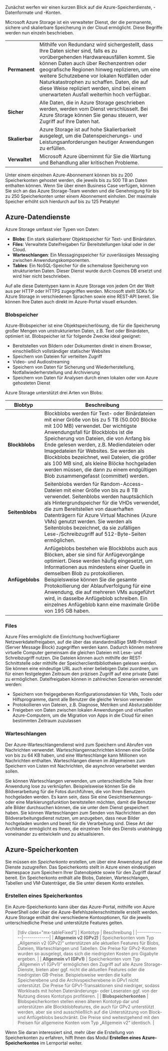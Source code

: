 Zunächst werfen wir einen kurzen Blick auf die Azure-Speicherdienste, -Datenformate und -Konten. 

Microsoft Azure Storage ist ein verwalteter Dienst, der die permanente, sichere und skalierbare Speicherung in der Cloud ermöglicht. Diese Begriffe werden nun einzeln beschrieben.

| | |
|-|-|
| **Permanent** | Mithilfe von Redundanz wird sichergestellt, dass Ihre Daten sicher sind, falls es zu vorübergehenden Hardwareausfällen kommt. Sie können Daten auch über Rechenzentren oder geografische Regionen hinweg replizieren, um eine weitere Schutzebene vor lokalen Notfällen oder Naturkatastrophen zu schaffen. Daten, die auf diese Weise repliziert werden, sind bei einem unerwarteten Ausfall weiterhin hoch verfügbar. |
| **Sicher** | Alle Daten, die in Azure Storage geschrieben werden, werden vom Dienst verschlüsselt. Bei Azure Storage können Sie genau steuern, wer Zugriff auf Ihre Daten hat. |
| **Skalierbar** | Azure Storage ist auf hohe Skalierbarkeit ausgelegt, um die Datenspeicherungs- und Leistungsanforderungen heutiger Anwendungen zu erfüllen. |
| **Verwaltet** | Microsoft Azure übernimmt für Sie die Wartung und Behandlung aller kritischen Probleme. |

Unter einem einzelnen Azure-Abonnement können bis zu 200 Speicherkonten gehostet werden, die jeweils bis zu 500 TB an Daten enthalten können. Wenn Sie über einen Business Case verfügen, können Sie sich an das Azure Storage-Team wenden und die Genehmigung für bis zu 250 Speicherkonten unter einem Abonnement einholen. Der maximale Speicher erhöht sich hierdurch auf bis zu 125 Petabyte!

## <a name="azure-data-services"></a>Azure-Datendienste

Azure Storage umfasst vier Typen von Daten:

- **Blobs**: Ein stark skalierbarer Objektspeicher für Text- und Binärdaten.
- **Files**: Verwaltete Dateifreigaben für Bereitstellungen lokal oder in der Cloud.
- **Warteschlangen**: Ein Messagingspeicher für zuverlässiges Messaging zwischen Anwendungskomponenten.
- **Tables**: Ein NoSQL-Speicher für die schemalose Speicherung von strukturierten Daten. Dieser Dienst wurde durch Cosmos DB ersetzt und wird hier nicht beschrieben.

Auf alle diese Datentypen kann in Azure Storage von jedem Ort der Welt aus per HTTP oder HTTPS zugegriffen werden. Microsoft stellt SDKs für Azure Storage in verschiedenen Sprachen sowie eine REST-API bereit. Sie können Ihre Daten auch direkt im Azure-Portal visuell erkunden.

### <a name="blob-storage"></a>Blobspeicher

Azure-Blobspeicher ist eine Objektspeicherlösung, die für die Speicherung großer Mengen von unstrukturierten Daten, z.B. Text oder Binärdaten, optimiert ist. Blobspeicher ist für folgende Zwecke ideal geeignet:

- Bereitstellen von Bildern oder Dokumenten direkt in einem Browser, einschließlich vollständiger statischer Websites
- Speichern von Dateien für verteilten Zugriff
- Video- und Audiostreaming
- Speichern von Daten für Sicherung und Wiederherstellung, Notfallwiederherstellung und Archivierung
- Speichern von Daten für Analysen durch einen lokalen oder von Azure gehosteten Dienst

Azure Storage unterstützt drei Arten von Blobs:

| Blobtyp | Beschreibung |
|-----------|-------------|
| **Blockblobs** | Blockblobs werden für Text- oder Binärdateien mit einer Größe von bis zu 5 TB (50.000 Blöcke mit 100 MB) verwendet. Der wichtigste Anwendungsfall für Blockblobs ist die Speicherung von Dateien, die von Anfang bis Ende gelesen werden, z.B. Mediendateien oder Imagedateien für Websites. Sie werden als Blockblobs bezeichnet, weil Dateien, die größer als 100 MB sind, als kleine Blöcke hochgeladen werden müssen, die dann zu einem endgültigen Blob zusammengefasst (committet) werden. |
| **Seitenblobs** | Seitenblobs werden für Random-Access-Dateien mit einer Größe von bis zu 8 TB verwendet. Seitenblobs werden hauptsächlich als Hintergrundspeicher für die VHDs verwendet, die zum Bereitstellen von dauerhaften Datenträgern für Azure Virtual Machines (Azure VMs) genutzt werden. Sie werden als Seitenblobs bezeichnet, da sie zufälligen Lese-/Schreibzugriff auf 512-Byte-Seiten ermöglichen. |
| **Anfügeblobs** | Anfügeblobs bestehen wie Blockblobs auch aus Blöcken, aber sie sind für Anfügevorgänge optimiert. Diese werden häufig eingesetzt, um Informationen aus mindestens einer Quelle in demselben Blob zu protokollieren. Beispielsweise können Sie die gesamte Protokollierung der Ablaufverfolgung für eine Anwendung, die auf mehreren VMs ausgeführt wird, in dasselbe Anfügeblob schreiben. Ein einzelnes Anfügeblob kann eine maximale Größe von 195 GB haben. |

### <a name="files"></a>Files

Azure Files ermöglicht die Einrichtung hochverfügbarer Netzwerkdateifreigaben, auf die über das standardmäßige SMB-Protokoll (Server Message Block) zugegriffen werden kann. Dadurch können mehrere virtuelle Computer gemeinsam die gleichen Dateien mit Lese- und Schreibzugriff nutzen. Die Dateien können auch mithilfe der REST-Schnittstelle oder mithilfe der Speicherclientbibliotheken gelesen werden. Sie können eine eindeutige URL auch einer beliebigen Datei zuordnen, um für einen festgelegten Zeitraum den präzisen Zugriff auf eine private Datei zu ermöglichen. Dateifreigaben können in zahlreichen Szenarien verwendet werden:

- Speichern von freigegebenen Konfigurationsdateien für VMs, Tools oder Hilfsprogramme, damit alle Benutzer die gleiche Version verwenden
- Protokollieren von Dateien, z.B. Diagnose, Metriken und Absturzabbilder
- Freigeben von Daten zwischen lokalen Anwendungen und virtuellen Azure-Computern, um die Migration von Apps in die Cloud für einen bestimmten Zeitraum zuzulassen

### <a name="queues"></a>Warteschlangen

Der Azure-Warteschlangendienst wird zum Speichern und Abrufen von Nachrichten verwendet. Warteschlangennachrichten können eine Größe von bis zu 64 KB haben, und eine Warteschlange kann Millionen von Nachrichten enthalten. Warteschlangen dienen im Allgemeinen zum Speichern von Listen mit Nachrichten, die asynchron verarbeitet werden sollen.

Sie können Warteschlangen verwenden, um unterschiedliche Teile Ihrer Anwendung lose zu verknüpfen. Beispielsweise können Sie die Bildverarbeitung für die Fotos durchführen, die von Ihren Benutzern hochgeladen werden. Es kann sein, dass Sie eine Gesichtserkennungs- oder eine Markierungsfunktion bereitstellen möchten, damit die Benutzer alle Bilder durchsuchen können, die sie unter dem Dienst gespeichert haben. Sie können Warteschlangen zum Senden von Nachrichten an den Bildverarbeitungsdienst nutzen, um anzugeben, dass neue Bilder hochgeladen wurden und bereit für die Verarbeitung sind. Diese Art der Architektur ermöglicht es Ihnen, die einzelnen Teile des Diensts unabhängig voneinander zu entwickeln und zu aktualisieren.

## <a name="azure-storage-accounts"></a>Azure-Speicherkonten

Sie müssen ein _Speicherkonto_ erstellen, um über eine Anwendung auf diese Dienste zuzugreifen. Das Speicherkonto stellt in Azure einen eindeutigen Namespace zum Speichern Ihrer Datenobjekte sowie für den Zugriff darauf bereit. Ein Speicherkonto enthält alle Blobs, Dateien, Warteschlangen, Tabellen und VM-Datenträger, die Sie unter diesem Konto erstellen.

### <a name="creating-a-storage-account"></a>Erstellen eines Speicherkontos

Ein Azure-Speicherkonto kann über das Azure-Portal, mithilfe von Azure PowerShell oder über die Azure-Befehlszeilenschnittstelle erstellt werden. Azure Storage enthält drei verschiedene Kontooptionen, für die jeweils unterschiedliche Preise und unterstützte Features gelten.

> [!div class="mx-tableFixed"]
> | Kontotyp | Beschreibung |
> |--------------|-------------|
> | **Allgemein v2 (GPv2)** | Speicherkonten vom Typ „Allgemein v2 (GPv2)“ unterstützen alle aktuellen Features für Blobs, Dateien, Warteschlangen und Tabellen. Die Preise für GPv2-Konten wurden so ausgelegt, dass sich die niedrigsten Kosten pro Gigabyte ergeben. |
> | **Allgemein v1 (GPv1)** | Speicherkonten vom Typ „Allgemein v1 (GPv1)“ ermöglichen den Zugriff auf alle Azure Storage-Dienste, bieten aber ggf. nicht die aktuellen Features oder die niedrigsten GB-Preise. Beispielsweise werden die kalte Speicherebene und die Archivspeicherebene in GPv1 nicht unterstützt. Die Preise für GPv1-Transaktionen sind niedriger, sodass Workloads mit hohen Datenänderungs- oder Leseraten ggf. von der Nutzung dieses Kontotyps profitieren. |
> | **Blobspeicherkonten** | Blobspeicherkonten stellen einen älteren Kontotyp dar und unterstützen alle Blockblobfeatures, die auch für GPv2 unterstützt werden, aber sie sind ausschließlich auf die Unterstützung von Block- und Anfügeblobs beschränkt. Die Preise sind weitestgehend mit den Preisen für allgemeine Konten vom Typ „Allgemein v2“ identisch. |

Wenn Sie daran interessiert sind, mehr über die Erstellung von Speicherkonten zu erfahren, hilft Ihnen das Modul **Erstellen eines Azure-Speicherkontos** im Lernportal weiter.